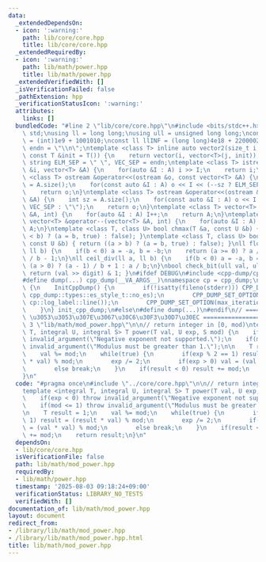 ```yaml
---
data:
  _extendedDependsOn:
  - icon: ':warning:'
    path: lib/core/core.hpp
    title: lib/core/core.hpp
  _extendedRequiredBy:
  - icon: ':warning:'
    path: lib/math/power.hpp
    title: lib/math/power.hpp
  _extendedVerifiedWith: []
  _isVerificationFailed: false
  _pathExtension: hpp
  _verificationStatusIcon: ':warning:'
  attributes:
    links: []
  bundledCode: "#line 2 \"lib/core/core.hpp\"\n#include <bits/stdc++.h>\nusing namespace\
    \ std;\nusing ll = long long;\nusing ull = unsigned long long;\nconst int INF\
    \ = (int)1e9 + 1001010;\nconst ll llINF = (long long)4e18 + 22000020;\nconst string\
    \ endn = \"\\n\";\ntemplate <class T> inline auto vector2(size_t i, size_t j,\
    \ const T &init = T()) {\n    return vector(i, vector<T>(j, init));\n}\nconst\
    \ string ELM_SEP = \" \", VEC_SEP = endn;\ntemplate <class T> istream &operator>>(istream\
    \ &i, vector<T> &A) {\n    for(auto &I : A) i >> I;\n    return i;\n}\ntemplate\
    \ <class T> ostream &operator<<(ostream &o, const vector<T> &A) {\n    int sz\
    \ = A.size();\n    for(const auto &I : A) o << I << (--sz ? ELM_SEP : \"\");\n\
    \    return o;\n}\ntemplate <class T> ostream &operator<<(ostream &o, const vector<vector<T>>\
    \ &A) {\n    int sz = A.size();\n    for(const auto &I : A) o << I << (--sz ?\
    \ VEC_SEP : \"\");\n    return o;\n}\ntemplate <class T> vector<T> &operator++(vector<T>\
    \ &A, int) {\n    for(auto &I : A) I++;\n    return A;\n}\ntemplate <class T>\
    \ vector<T> &operator--(vector<T> &A, int) {\n    for(auto &I : A) I--;\n    return\
    \ A;\n}\ntemplate <class T, class U> bool chmax(T &a, const U &b) { return ((a\
    \ < b) ? (a = b, true) : false); }\ntemplate <class T, class U> bool chmin(T &a,\
    \ const U &b) { return ((a > b) ? (a = b, true) : false); }\nll floor_div(ll a,\
    \ ll b) {\n    if(b < 0) a = -a, b = -b;\n    return (a >= 0) ? a / b : (a + 1)\
    \ / b - 1;\n}\nll ceil_div(ll a, ll b) {\n    if(b < 0) a = -a, b = -b;\n    return\
    \ (a > 0) ? (a - 1) / b + 1 : a / b;\n}\nbool check_bit(ull val, ull digit) {\
    \ return (val >> digit) & 1; }\n#ifdef DEBUG\n#include <cpp-dump/cpp-dump.hpp>\n\
    #define dump(...) cpp_dump(__VA_ARGS__)\nnamespace cp = cpp_dump;\nstruct InitCppDump\
    \ {\n    InitCppDump() {\n        if(!isatty(fileno(stderr))) CPP_DUMP_SET_OPTION(es_style,\
    \ cpp_dump::types::es_style_t::no_es);\n        CPP_DUMP_SET_OPTION(log_label_func,\
    \ cp::log_label::line());\n        CPP_DUMP_SET_OPTION(max_iteration_count, 30);\n\
    \    }\n} init_cpp_dump;\n#else\n#define dump(...)\n#endif\n// ====================\
    \ \u3053\u3053\u307E\u3067\u30C6\u30F3\u30D7\u30EC ====================\n#line\
    \ 3 \"lib/math/mod_power.hpp\"\n\n// return integer in [0, mod)\ntemplate <integral\
    \ T, integral U, integral S> T power(T val, U exp, S mod) {\n    if(exp < 0) throw\
    \ invalid_argument(\"Negative exponent not supported.\");\n    if(mod <= 1) throw\
    \ invalid_argument(\"Modulus must be greater than 1.\");\n\n    T result = 1;\n\
    \    val %= mod;\n    while(true) {\n        if(exp % 2 == 1) result = (result\
    \ * val) % mod;\n        exp /= 2;\n        if(exp > 0) val = (val * val) % mod;\n\
    \        else break;\n    }\n    if(result < 0) result += mod;\n    return result;\n\
    }\n"
  code: "#pragma once\n#include \"../core/core.hpp\"\n\n// return integer in [0, mod)\n\
    template <integral T, integral U, integral S> T power(T val, U exp, S mod) {\n\
    \    if(exp < 0) throw invalid_argument(\"Negative exponent not supported.\");\n\
    \    if(mod <= 1) throw invalid_argument(\"Modulus must be greater than 1.\");\n\
    \n    T result = 1;\n    val %= mod;\n    while(true) {\n        if(exp % 2 ==\
    \ 1) result = (result * val) % mod;\n        exp /= 2;\n        if(exp > 0) val\
    \ = (val * val) % mod;\n        else break;\n    }\n    if(result < 0) result\
    \ += mod;\n    return result;\n}\n"
  dependsOn:
  - lib/core/core.hpp
  isVerificationFile: false
  path: lib/math/mod_power.hpp
  requiredBy:
  - lib/math/power.hpp
  timestamp: '2025-08-03 09:18:24+09:00'
  verificationStatus: LIBRARY_NO_TESTS
  verifiedWith: []
documentation_of: lib/math/mod_power.hpp
layout: document
redirect_from:
- /library/lib/math/mod_power.hpp
- /library/lib/math/mod_power.hpp.html
title: lib/math/mod_power.hpp
---
```

